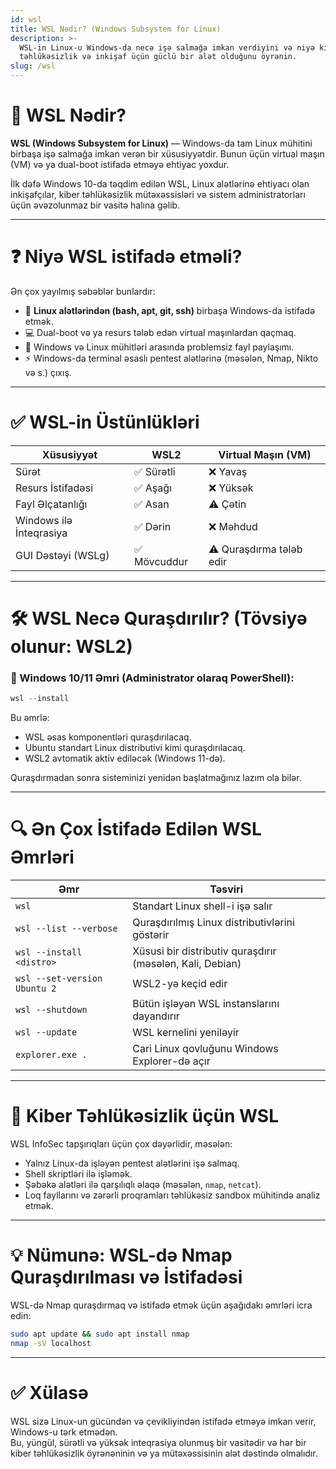 ```yaml
---
id: wsl
title: WSL Nədir? (Windows Subsystem for Linux)
description: >-
  WSL-in Linux-u Windows-da necə işə salmağa imkan verdiyini və niyə kiber
  təhlükəsizlik və inkişaf üçün güclü bir alət olduğunu öyrənin.
slug: /wsl
---
```


# 🧩 WSL Nədir?

**WSL (Windows Subsystem for Linux)** — Windows-da tam Linux mühitini birbaşa işə salmağa imkan verən bir xüsusiyyətdir. Bunun üçün virtual maşın (VM) və ya dual-boot istifadə etməyə ehtiyac yoxdur.

İlk dəfə Windows 10-da təqdim edilən WSL, Linux alətlərinə ehtiyacı olan inkişafçılar, kiber təhlükəsizlik mütəxəssisləri və sistem administratorları üçün əvəzolunmaz bir vasitə halına gəlib.

---

# ❓ Niyə WSL istifadə etməli?

Ən çox yayılmış səbəblər bunlardır:

- 🔧 **Linux alətlərindən (bash, apt, git, ssh)** birbaşa Windows-da istifadə etmək.
- 💻 Dual-boot və ya resurs tələb edən virtual maşınlardan qaçmaq.
- 📂 Windows və Linux mühitləri arasında problemsiz fayl paylaşımı.
- ⚡ Windows-da terminal əsaslı pentest alətlərinə (məsələn, Nmap, Nikto və s.) çıxış.

---

# ✅ WSL-in Üstünlükləri

| Xüsusiyyət            | WSL2         | Virtual Maşın (VM) |
|-----------------------|--------------|---------------------|
| Sürət                 | ✅ Sürətli    | ❌ Yavaş            |
| Resurs İstifadəsi     | ✅ Aşağı      | ❌ Yüksək           |
| Fayl Əlçatanlığı      | ✅ Asan       | ⚠️ Çətin            |
| Windows ilə İnteqrasiya | ✅ Dərin    | ❌ Məhdud           |
| GUI Dəstəyi (WSLg)    | ✅ Mövcuddur  | ⚠️ Quraşdırma tələb edir |

---

# 🛠️ WSL Necə Quraşdırılır? (Tövsiyə olunur: WSL2)

### 📌 Windows 10/11 Əmri (Administrator olaraq PowerShell):

```powershell
wsl --install
```

Bu əmrlə:

- WSL əsas komponentləri quraşdırılacaq.
- Ubuntu standart Linux distributivi kimi quraşdırılacaq.
- WSL2 avtomatik aktiv ediləcək (Windows 11-də).

Quraşdırmadan sonra sisteminizi yenidən başlatmağınız lazım ola bilər.

---

# 🔍 Ən Çox İstifadə Edilən WSL Əmrləri

| Əmr                              | Təsviri                                           |
|----------------------------------|---------------------------------------------------|
| `wsl`                            | Standart Linux shell-i işə salır                 |
| `wsl --list --verbose`           | Quraşdırılmış Linux distributivlərini göstərir    |
| `wsl --install <distro>`         | Xüsusi bir distributiv quraşdırır (məsələn, Kali, Debian) |
| `wsl --set-version Ubuntu 2`     | WSL2-yə keçid edir                               |
| `wsl --shutdown`                 | Bütün işləyən WSL instanslarını dayandırır        |
| `wsl --update`                   | WSL kernelini yeniləyir                          |
| `explorer.exe .`                 | Cari Linux qovluğunu Windows Explorer-də açır    |

---

# 🔐 Kiber Təhlükəsizlik üçün WSL

WSL InfoSec tapşırıqları üçün çox dəyərlidir, məsələn:

- Yalnız Linux-da işləyən pentest alətlərini işə salmaq.
- Shell skriptləri ilə işləmək.
- Şəbəkə alətləri ilə qarşılıqlı əlaqə (məsələn, `nmap`, `netcat`).
- Loq fayllarını və zərərli proqramları təhlükəsiz sandbox mühitində analiz etmək.

---

# 💡 Nümunə: WSL-də Nmap Quraşdırılması və İstifadəsi

WSL-də Nmap quraşdırmaq və istifadə etmək üçün aşağıdakı əmrləri icra edin:

```bash
sudo apt update && sudo apt install nmap
nmap -sV localhost
```

---

# ✅ Xülasə

WSL sizə Linux-un gücündən və çevikliyindən istifadə etməyə imkan verir, Windows-u tərk etmədən.  
Bu, yüngül, sürətli və yüksək inteqrasiya olunmuş bir vasitədir və hər bir kiber təhlükəsizlik öyrənəninin və ya mütəxəssisinin alət dəstində olmalıdır.
